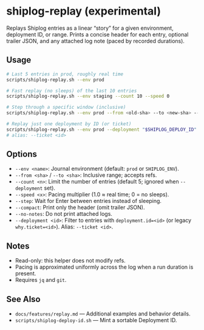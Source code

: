 # shiplog-replay (experimental)

Replays Shiplog entries as a linear “story” for a given environment, deployment ID, or range. Prints a concise header for each entry, optional trailer JSON, and any attached log note (paced by recorded durations).

## Usage

```bash
# Last 5 entries in prod, roughly real time
scripts/shiplog-replay.sh --env prod

# Fast replay (no sleeps) of the last 10 entries
scripts/shiplog-replay.sh --env staging --count 10 --speed 0

# Step through a specific window (inclusive)
scripts/shiplog-replay.sh --env prod --from <old-sha> --to <new-sha> --step

# Replay just one deployment by ID (or ticket)
scripts/shiplog-replay.sh --env prod --deployment "$SHIPLOG_DEPLOY_ID"
# alias: --ticket <id>
```

## Options

- `--env <name>`: Journal environment (default: `prod` or `SHIPLOG_ENV`).
- `--from <sha>` / `--to <sha>`: Inclusive range; accepts refs.
- `--count <n>`: Limit the number of entries (default 5; ignored when `--deployment` set).
- `--speed <x>`: Pacing multiplier (1.0 ≈ real time; 0 = no sleeps).
- `--step`: Wait for Enter between entries instead of sleeping.
- `--compact`: Print only the header (omit trailer JSON).
- `--no-notes`: Do not print attached logs.
- `--deployment <id>`: Filter to entries with `deployment.id=<id>` (or legacy `why.ticket=<id>`). Alias: `--ticket <id>`.

## Notes

- Read-only: this helper does not modify refs.
- Pacing is approximated uniformly across the log when a run duration is present.
- Requires `jq` and `git`.

## See Also

- `docs/features/replay.md` — Additional examples and behavior details.
- `scripts/shiplog-deploy-id.sh` — Mint a sortable Deployment ID.

